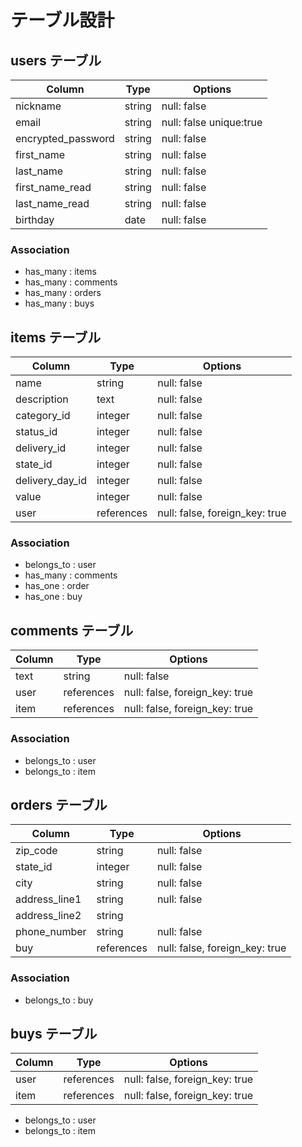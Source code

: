 # テーブル設計

## users テーブル

| Column             | Type   | Options                 |
| ------------------ | ------ | ----------------------- |
| nickname           | string | null: false             |
| email              | string | null: false unique:true |
| encrypted_password | string | null: false             |
| first_name         | string | null: false             |
| last_name          | string | null: false             |
| first_name_read    | string | null: false             |
| last_name_read     | string | null: false             |
| birthday           | date   | null: false             |

### Association

- has_many : items
- has_many : comments
- has_many : orders
- has_many : buys

## items テーブル

| Column           | Type       | Options                        |
| ---------------- | ---------- | ------------------------------ |
| name             | string     | null: false                    |
| description      | text       | null: false                    |
| category_id      | integer    | null: false                    |
| status_id        | integer    | null: false                    |
| delivery_id      | integer    | null: false                    |
| state_id         | integer    | null: false                    |
| delivery_day_id  | integer    | null: false                    |
| value            | integer    | null: false                    |
| user             | references | null: false, foreign_key: true |

### Association

- belongs_to : user
- has_many : comments
- has_one : order
- has_one : buy

## comments テーブル

| Column | Type   | Options                            |
| ------ | ------ | ---------------------------------- |
| text   | string | null: false                        |
| user   | references | null: false, foreign_key: true |
| item   | references | null: false, foreign_key: true |

### Association

- belongs_to : user
- belongs_to : item

## orders テーブル

| Column         | Type       | Options                        |
| -------------- | ---------- | ------------------------------ |
| zip_code       | string     | null: false                    |
| state_id       | integer    | null: false                    |
| city           | string     | null: false                    |
| address_line1  | string     | null: false                    |
| address_line2  | string     |                                |
| phone_number   | string     | null: false                    |
| buy            | references | null: false, foreign_key: true |

### Association

- belongs_to : buy

## buys テーブル

| Column | Type       | Options                        |
| ------ | ---------- | ------------------------------ |
| user   | references | null: false, foreign_key: true |
| item   | references | null: false, foreign_key: true |

- belongs_to : user
- belongs_to : item